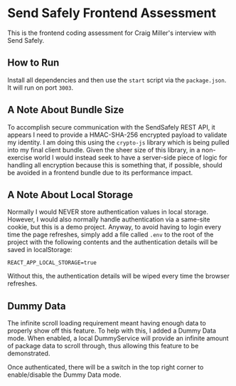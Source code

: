 # Send Safely Frontend Assessment

This is the frontend coding assessment for Craig Miller's interview with Send Safely.

## How to Run

Install all dependencies and then use the `start` script via the `package.json`. It will run on port `3003`.

## A Note About Bundle Size

To accomplish secure communication with the SendSafely REST API, it appears I need to provide a HMAC-SHA-256 encrypted payload to validate my identity. I am doing this using the `crypto-js` library which is being pulled into my final client bundle. Given the sheer size of this library, in a non-exercise world I would instead seek to have a server-side piece of logic for handling all encryption because this is something that, if possible, should be avoided in a frontend bundle due to its performance impact.

## A Note About Local Storage

Normally I would NEVER store authentication values in local storage. However, I would also normally handle authentication via a same-site cookie, but this is a demo project. Anyway, to avoid having to login every time the page refreshes, simply add a file called `.env` to the root of the project with the following contents and the authentication details will be saved in localStorage:

```
REACT_APP_LOCAL_STORAGE=true
```

Without this, the authentication details will be wiped every time the browser refreshes.

## Dummy Data

The infinite scroll loading requirement meant having enough data to properly show off this feature. To help with this, I added a Dummy Data mode. When enabled, a local DummyService will provide an infinite amount of package data to scroll through, thus allowing this feature to be demonstrated.

Once authenticated, there will be a switch in the top right corner to enable/disable the Dummy Data mode.